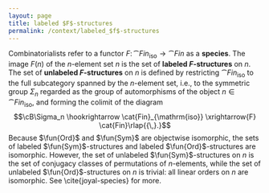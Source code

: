 ```yaml
---
layout: page
title: labeled $F$-structures
permalink: /context/labeled_$f$-structures
---
```

Combinatorialists refer to a functor $F\colon \cat{Fin}_{\mathrm{iso}} \to \cat{Fin}$ as a **species**. The image $F(n)$ of the $n$-element set $n$ is the set of **labeled $F$-structures** on $n$. The set of **unlabeled $F$-structures** on $n$ is defined by restricting  $\cat{Fin}_{\mathrm{iso}}$ to the full subcategory spanned by the $n$-element set, i.e., to the symmetric group $\Sigma_n$ regarded as the group of automorphisms of the object $n \in \cat{Fin}_{\mathrm{iso}}$, and forming the colimit of the diagram $$\cB\Sigma_n \hookrightarrow \cat{Fin}_{\mathrm{iso}} \xrightarrow{F} \cat{Fin}\rlap{{\,}.}$$ Because $\fun{Ord}$ and $\fun{Sym}$ are objectwise isomorphic, the sets of labeled $\fun{Sym}$-structures and labeled $\fun{Ord}$-structures are isomorphic. However, the set of unlabeled $\fun{Sym}$-structures on $n$ is the set of conjugacy classes of permutations of $n$-elements, while the set of unlabeled $\fun{Ord}$-structures on $n$ is trivial: all linear orders on $n$ are isomorphic. See \cite{joyal-species} for more.
